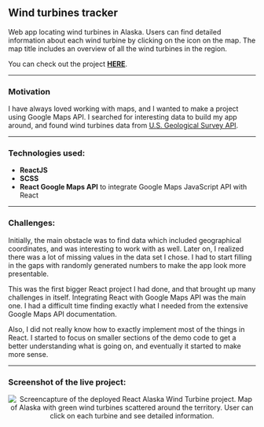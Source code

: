 ## Wind turbines tracker

Web app locating wind turbines in Alaska. Users can find
detailed information about each wind turbine by clicking on the icon on the map. The map title includes an overview of all the wind turbines in the region.

You can check out the project [**HERE**](https://alaska-wind-turbines.netlify.app/ 'Completed project').

---

### Motivation

I have always loved working with maps, and I wanted to make a project using Google Maps API. I searched for interesting data to build my app around, and found wind turbines data from [U.S. Geological Survey API](https://www.usgs.gov/products/data-and-tools/apis 'U.S. Geological Survey API homepage').

---

### Technologies used:

- **ReactJS**
- **SCSS**
- **React Google Maps API** to integrate Google Maps JavaScript API with React

---

### Challenges:

Initially, the main obstacle was to find data which included geographical coordinates, and was interesting to work with as well. Later on, I realized there was a lot of missing values in the data set I chose. I had to start filling in the gaps with
randomly generated numbers to make the app look more
presentable.

This was the first bigger React project I had done, and that brought up many challenges in itself. Integrating React with Google Maps API was the main one. I had a difficult time finding exactly what I needed from the extensive Google Maps API documentation.

Also, I did not really know how to exactly implement most of the things in React. I started to focus on smaller sections of the demo code to get a better understanding what is going on, and eventually it started to make more sense.

---

### Screenshot of the live project:

<p align="center">
<img src="https://i.imgur.com/CiW6yd3.png" alt="Screencapture of the deployed React Alaska Wind Turbine project. Map of Alaska with green wind turbines scattered around the territory. User can click on each turbine and see detailed information. " title="Screenshot of completed project"/>
</p>

